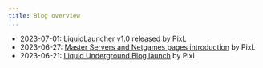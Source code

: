 ```yaml
---
title: Blog overview
...
```


- 2023-07-01: [LiquidLauncher v1.0 released](blog/20230701-liquidlauncher-v1-released.html) by PixL
- 2023-06-27: [Master Servers and Netgames pages introduction](blog/20230627-masterservers-and-netgames-introduced.html) by PixL
- 2023-06-21: [Liquid Underground Blog launch](blog/20230621-bloglaunch.html) by PixL
